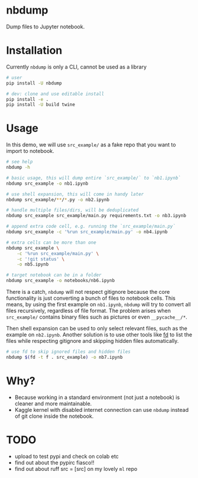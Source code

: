 # nbdump
Dump files to Jupyter notebook.

# Installation
Currently `nbdump` is only a CLI, cannot be used as a library
```bash
# user
pip install -U nbdump

# dev: clone and use editable install
pip install -e .
pip install -U build twine
```

# Usage
In this demo, we will use `src_example/` as a fake repo that you want to import to notebook.

```bash
# see help
nbdump -h

# basic usage, this will dump entire `src_example/` to `nb1.ipynb`
nbdump src_example -o nb1.ipynb

# use shell expansion, this will come in handy later
nbdump src_example/**/*.py -o nb2.ipynb

# handle multiple files/dirs, will be deduplicated
nbdump src_example src_example/main.py requirements.txt -o nb3.ipynb

# append extra code cell, e.g. running the `src_example/main.py`
nbdump src_example -c '%run src_example/main.py' -o nb4.ipynb

# extra cells can be more than one
nbdump src_example \
    -c '%run src_example/main.py' \
    -c '!git status' \
    -o nb5.ipynb

# target notebook can be in a folder
nbdump src_example -o notebooks/nb6.ipynb
```
There is a catch, `nbdump` will not respect gitignore because the core functionality is just converting a bunch of files to notebook cells. This means, by using the first example on `nb1.ipynb`, `nbdump` will try to convert all files recursively, regardless of file format. The problem arises when `src_example/` contains binary files such as pictures or even `__pycache__/*`.

Then shell expansion can be used to only select relevant files, such as the example on `nb2.ipynb`. Another solution is to use other tools like [fd](https://github.com/sharkdp/fd) to list the files while respecting gitignore and skipping hidden files automatically.

```bash
# use fd to skip ignored files and hidden files
nbdump $(fd -t f . src_example) -o nb7.ipynb
```

# Why?
* Because working in a standard environment (not just a notebook) is cleaner and more maintainable.
* Kaggle kernel with disabled internet connection can use `nbdump` instead of git clone inside the notebook.

# TODO
* upload to test pypi and check on colab etc
* find out about the pypirc fiasco!!
* find out about ruff src = [src] on my lovely `ml` repo